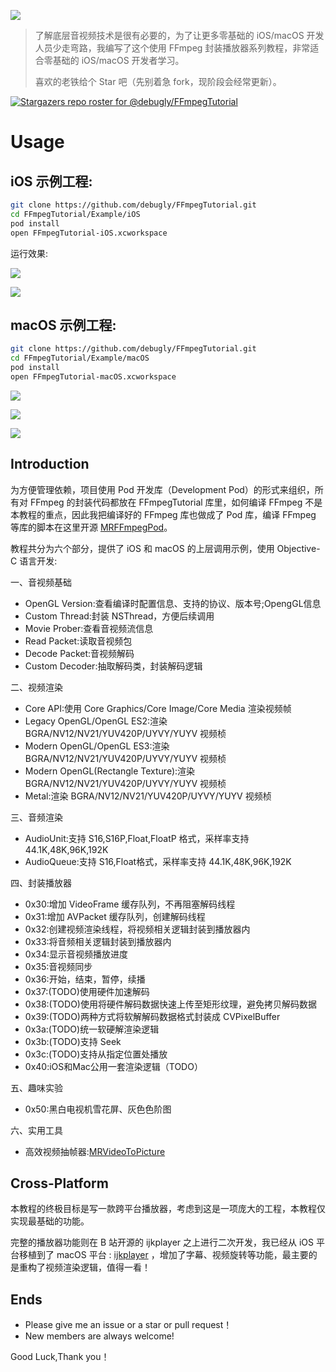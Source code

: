 [![](md/imgs/ffmpeg.png)](https://ffmpeg.org/) 

> 了解底层音视频技术是很有必要的，为了让更多零基础的 iOS/macOS 开发人员少走弯路，我编写了这个使用 FFmpeg 封装播放器系列教程，非常适合零基础的 iOS/macOS 开发者学习。 
> 
> 喜欢的老铁给个 Star 吧（先别着急 fork，现阶段会经常更新）。

[![Stargazers repo roster for @debugly/FFmpegTutorial](https://reporoster.com/stars/debugly/FFmpegTutorial)](https://github.com/debugly/FFmpegTutorial/stargazers)

# Usage

## iOS 示例工程:

```bash
git clone https://github.com/debugly/FFmpegTutorial.git
cd FFmpegTutorial/Example/iOS
pod install
open FFmpegTutorial-iOS.xcworkspace
```

运行效果:

![](md/imgs/ios-snapshot-1.png)

![](md/imgs/ios-snapshot-2.png)

## macOS 示例工程:

```bash
git clone https://github.com/debugly/FFmpegTutorial.git
cd FFmpegTutorial/Example/macOS
pod install
open FFmpegTutorial-macOS.xcworkspace
```

![](md/imgs/macos-snapshot-1.png)

![](md/imgs/macos-snapshot-2.png)

![](md/imgs/macos-snapshot-3.png)

## Introduction

为方便管理依赖，项目使用 Pod 开发库（Development Pod）的形式来组织，所有对 FFmpeg 的封装代码都放在 FFmpegTutorial 库里，如何编译 FFmpeg 不是本教程的重点，因此我把编译好的 FFmpeg 库也做成了 Pod 库，编译 FFmpeg 等库的脚本在这里开源 [MRFFmpegPod](https://github.com/debugly/MRFFToolChainPod)。

教程共分为六个部分，提供了 iOS 和 macOS 的上层调用示例，使用 Objective-C 语言开发:

一、音视频基础

- OpenGL Version:查看编译时配置信息、支持的协议、版本号;OpengGL信息
- Custom Thread:封装 NSThread，方便后续调用
- Movie Prober:查看音视频流信息
- Read Packet:读取音视频包
- Decode Packet:音视频解码
- Custom Decoder:抽取解码类，封装解码逻辑

二、视频渲染

- Core API:使用 Core Graphics/Core Image/Core Media 渲染视频帧
- Legacy OpenGL/OpenGL ES2:渲染 BGRA/NV12/NV21/YUV420P/UYVY/YUYV 视频桢
- Modern OpenGL/OpenGL ES3:渲染 BGRA/NV12/NV21/YUV420P/UYVY/YUYV 视频桢
- Modern OpenGL(Rectangle Texture):渲染 BGRA/NV12/NV21/YUV420P/UYVY/YUYV 视频桢
- Metal:渲染 BGRA/NV12/NV21/YUV420P/UYVY/YUYV 视频桢

三、音频渲染

- AudioUnit:支持 S16,S16P,Float,FloatP 格式，采样率支持 44.1K,48K,96K,192K
- AudioQueue:支持 S16,Float格式，采样率支持 44.1K,48K,96K,192K

四、封装播放器

- 0x30:增加 VideoFrame 缓存队列，不再阻塞解码线程
- 0x31:增加 AVPacket 缓存队列，创建解码线程
- 0x32:创建视频渲染线程，将视频相关逻辑封装到播放器内
- 0x33:将音频相关逻辑封装到播放器内
- 0x34:显示音视频播放进度
- 0x35:音视频同步
- 0x36:开始，结束，暂停，续播
- 0x37:(TODO)使用硬件加速解码
- 0x38:(TODO)使用将硬件解码数据快速上传至矩形纹理，避免拷贝解码数据
- 0x39:(TODO)两种方式将软解解码数据格式封装成 CVPixelBuffer
- 0x3a:(TODO)统一软硬解渲染逻辑
- 0x3b:(TODO)支持 Seek
- 0x3c:(TODO)支持从指定位置处播放
- 0x40:iOS和Mac公用一套渲染逻辑（TODO）

五、趣味实验

- 0x50:黑白电视机雪花屏、灰色色阶图

六、实用工具

- 高效视频抽帧器:[MRVideoToPicture](https://github.com/debugly/MRVideoToPicture)

## Cross-Platform

本教程的终极目标是写一款跨平台播放器，考虑到这是一项庞大的工程，本教程仅实现最基础的功能。

完整的播放器功能则在 B 站开源的 ijkplayer 之上进行二次开发，我已经从 iOS 平台移植到了 macOS 平台 : [ijkplayer](https://github.com/debugly/ijkplayer) ，增加了字幕、视频旋转等功能，最主要的是重构了视频渲染逻辑，值得一看！

## Ends

- Please give me an issue or a star or pull request！
- New members are always welcome!

Good Luck,Thank you！
